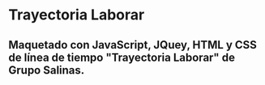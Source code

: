 # Trayectoria Laborar

## Maquetado con JavaScript, JQuey, HTML y CSS de línea de tiempo "Trayectoria Laborar" de Grupo Salinas.

